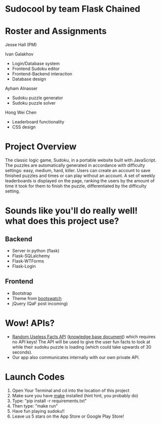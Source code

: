 # Sudocool by team Flask Chained  

# Roster and Assignments
Jesse Hall (PM)

Ivan Galakhov
* Login/Database system
* Frontend Sudoku editor
* Frontend-Backend interaction
* Database design

Ayham Alnasser
* Sudoku puzzle generator
* Sudoku puzzle solver

Hong Wei Chen
* Leaderboard functionality
* CSS design


# Project Overview
The classic logic game, Sudoku, in a portable website built with JavaScript. The puzzles are automatically generated in accordance with difficulty settings: easy, medium, hard, killer. Users can create an account to save finished puzzles and times or can play without an account. A set of weekly leaderboards is displayed on the page, ranking the users by the amount of time it took for them to finish the puzzle, differentiated by the difficulty setting. 

# Sounds like you'll do really well! what does this project use?

## Backend
* Server in python (flask)
* Flask-SQLalchemy
* Flask-WTForms
* Flask-Login

## Frontend
* Bootstrap
* Theme from [bootswatch](https://bootswatch.com/)
* jQuery (QaF post incoming)

# Wow! APIs?
* [Random Useless Facts API](https://uselessfacts.jsph.pl/) ([knowledge base document](https://docs.google.com/document/d/1AbBv9kVinKeExUQCl0Y3JHxyVVIjgmLV22VOxUb0Efo/edit)) which requires no API keys! The API will be used to give the user fun facts to look at while their sudoku puzzle is loading (which could take upwards of 30 seconds). 
* Our app also communicates internally with our own private API.

# Launch Codes 
1. Open Your Terminal and cd into the location of this project
2. Make sure you have [make](https://www.gnu.org/software/make/) installed (hint hint, you probably do)
2. Type: "pip install -r requirements.txt"
3. Then type: "make run"
4. Have fun playing sudoku!! 
5. Leave us 5 stars on the App Store or Google Play Store!
